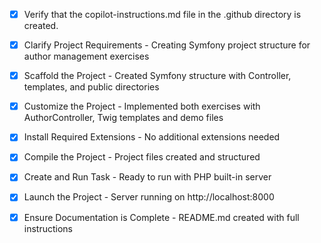 <!-- Use this file to provide workspace-specific custom instructions to Copilot. For more details, visit https://code.visualstudio.com/docs/copilot/copilot-customization#_use-a-githubcopilotinstructionsmd-file -->
- [x] Verify that the copilot-instructions.md file in the .github directory is created.

- [x] Clarify Project Requirements - Creating Symfony project structure for author management exercises

- [x] Scaffold the Project - Created Symfony structure with Controller, templates, and public directories

- [x] Customize the Project - Implemented both exercises with AuthorController, Twig templates and demo files

- [x] Install Required Extensions - No additional extensions needed

- [x] Compile the Project - Project files created and structured

- [x] Create and Run Task - Ready to run with PHP built-in server

- [x] Launch the Project - Server running on http://localhost:8000

- [x] Ensure Documentation is Complete - README.md created with full instructions